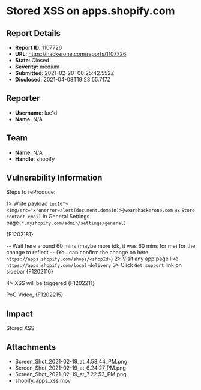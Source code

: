 # Stored XSS on apps.shopify.com

## Report Details
- **Report ID**: 1107726
- **URL**: https://hackerone.com/reports/1107726
- **State**: Closed
- **Severity**: medium
- **Submitted**: 2021-02-20T00:25:42.552Z
- **Disclosed**: 2021-04-08T19:23:55.717Z

## Reporter
- **Username**: luc1d
- **Name**: N/A

## Team
- **Name**: N/A
- **Handle**: shopify

## Vulnerability Information
Steps to reProduce:

1> Write payload `luc1d"><img/src="x"onerror=alert(document.domain)>@wearehackerone.com` as `Store contact email` in General Settings page`(*.myshopify.com/admin/settings/general)`

{F1202181}

-- Wait here around 60 mins (maybe more idk, it was 60 mins for me) for the change to reflect --
(You can confirm the change on here `https://apps.shopify.com/shops/<shopId>`)
2> Visit any app page like `https://apps.shopify.com/local-delivery`
3> Click `Get support` link on sidebar
{F1202116}

4> XSS will be triggered
{F1202211}

PoC Video,
{F1202215}

## Impact

Stored XSS

## Attachments
- Screen_Shot_2021-02-19_at_4.58.44_PM.png
- Screen_Shot_2021-02-19_at_6.24.27_PM.png
- Screen_Shot_2021-02-19_at_7.22.53_PM.png
- shopify_apps_xss.mov
